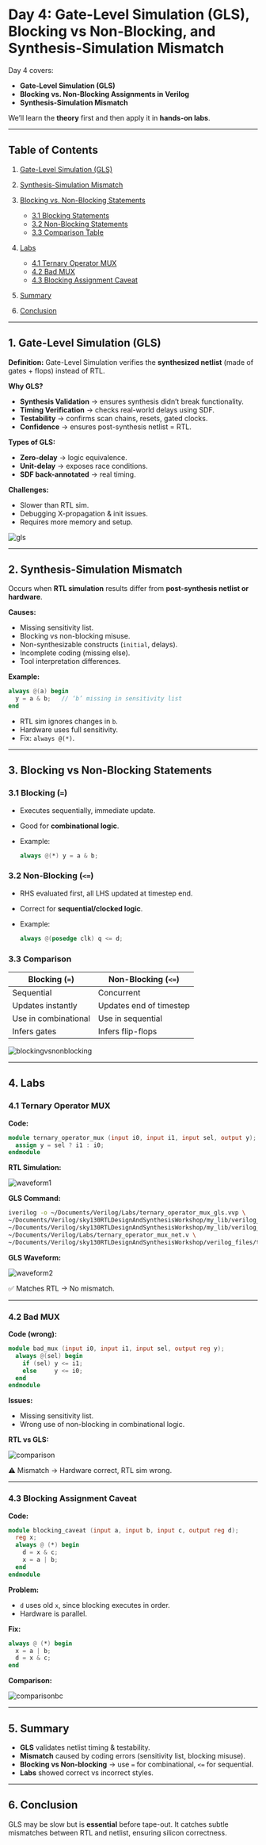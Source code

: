 # Day 4: Gate-Level Simulation (GLS), Blocking vs Non-Blocking, and Synthesis-Simulation Mismatch

Day 4 covers:

* **Gate-Level Simulation (GLS)**
* **Blocking vs. Non-Blocking Assignments in Verilog**
* **Synthesis-Simulation Mismatch**

We’ll learn the **theory** first and then apply it in **hands-on labs**.

---

## Table of Contents

1. [Gate-Level Simulation (GLS)](#gate-level-simulation-gls)
2. [Synthesis-Simulation Mismatch](#synthesis-simulation-mismatch)
3. [Blocking vs. Non-Blocking Statements](#blocking-vs-non-blocking-statements)

   * [3.1 Blocking Statements](#31-blocking-statements)
   * [3.2 Non-Blocking Statements](#32-non-blocking-statements)
   * [3.3 Comparison Table](#33-comparison-table)
4. [Labs](#labs)

   * [4.1 Ternary Operator MUX](#41-ternary-operator-mux)
   * [4.2 Bad MUX](#42-bad-mux)
   * [4.3 Blocking Assignment Caveat](#43-blocking-assignment-caveat)
5. [Summary](#summary)
6. [Conclusion](#conclusion)

---

## 1. Gate-Level Simulation (GLS)

**Definition:**
Gate-Level Simulation verifies the **synthesized netlist** (made of gates + flops) instead of RTL.

**Why GLS?**

* **Synthesis Validation** → ensures synthesis didn’t break functionality.
* **Timing Verification** → checks real-world delays using SDF.
* **Testability** → confirms scan chains, resets, gated clocks.
* **Confidence** → ensures post-synthesis netlist = RTL.

**Types of GLS:**

* **Zero-delay** → logic equivalence.
* **Unit-delay** → exposes race conditions.
* **SDF back-annotated** → real timing.

**Challenges:**

* Slower than RTL sim.
* Debugging X-propagation & init issues.
* Requires more memory and setup.

![gls]()

---

## 2. Synthesis-Simulation Mismatch

Occurs when **RTL simulation** results differ from **post-synthesis netlist or hardware**.

**Causes:**

* Missing sensitivity list.
* Blocking vs non-blocking misuse.
* Non-synthesizable constructs (`initial`, delays).
* Incomplete coding (missing else).
* Tool interpretation differences.

**Example:**

```verilog
always @(a) begin
  y = a & b;   // ‘b’ missing in sensitivity list
end
```

* RTL sim ignores changes in `b`.
* Hardware uses full sensitivity.
* Fix: `always @(*)`.

---

## 3. Blocking vs Non-Blocking Statements

### 3.1 Blocking (`=`)

* Executes sequentially, immediate update.
* Good for **combinational logic**.
* Example:

  ```verilog
  always @(*) y = a & b;
  ```

### 3.2 Non-Blocking (`<=`)

* RHS evaluated first, all LHS updated at timestep end.
* Correct for **sequential/clocked logic**.
* Example:

  ```verilog
  always @(posedge clk) q <= d;
  ```

### 3.3 Comparison

| Blocking (`=`)       | Non-Blocking (`<=`)     |
| -------------------- | ----------------------- |
| Sequential           | Concurrent              |
| Updates instantly    | Updates end of timestep |
| Use in combinational | Use in sequential       |
| Infers gates         | Infers flip-flops       |

![blockingvsnonblocking]()

---

## 4. Labs

### 4.1 Ternary Operator MUX

**Code:**

```verilog
module ternary_operator_mux (input i0, input i1, input sel, output y);
  assign y = sel ? i1 : i0;
endmodule
```

**RTL Simulation:**

![waveform1]()

**GLS Command:**

```bash
iverilog -o ~/Documents/Verilog/Labs/ternary_operator_mux_gls.vvp \
~/Documents/Verilog/sky130RTLDesignAndSynthesisWorkshop/my_lib/verilog_model/primitives.v \
~/Documents/Verilog/sky130RTLDesignAndSynthesisWorkshop/my_lib/verilog_model/sky130_fd_sc_hd.v \
~/Documents/Verilog/Labs/ternary_operator_mux_net.v \
~/Documents/Verilog/sky130RTLDesignAndSynthesisWorkshop/verilog_files/tb_ternary_operator_mux.v
```

**GLS Waveform:**

![waveform2]()

✅ Matches RTL → No mismatch.

---

### 4.2 Bad MUX

**Code (wrong):**

```verilog
module bad_mux (input i0, input i1, input sel, output reg y);
  always @(sel) begin
    if (sel) y <= i1;
    else     y <= i0;
  end
endmodule
```

**Issues:**

* Missing sensitivity list.
* Wrong use of non-blocking in combinational logic.

**RTL vs GLS:**

![comparison]()

⚠ Mismatch → Hardware correct, RTL sim wrong.

---

### 4.3 Blocking Assignment Caveat

**Code:**

```verilog
module blocking_caveat (input a, input b, input c, output reg d);
  reg x;
  always @ (*) begin
    d = x & c;
    x = a | b;
  end
endmodule
```

**Problem:**

* `d` uses old `x`, since blocking executes in order.
* Hardware is parallel.

**Fix:**

```verilog
always @ (*) begin
  x = a | b;
  d = x & c;
end
```

**Comparison:**

![comparisonbc]()

---

## 5. Summary

* **GLS** validates netlist timing & testability.
* **Mismatch** caused by coding errors (sensitivity list, blocking misuse).
* **Blocking vs Non-blocking** → use `=` for combinational, `<=` for sequential.
* **Labs** showed correct vs incorrect styles.

---

## 6. Conclusion

GLS may be slow but is **essential** before tape-out.
It catches subtle mismatches between RTL and netlist, ensuring silicon correctness.

